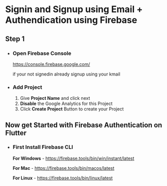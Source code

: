 # Signin and Signup using Email + Authendication using Firebase 

## Step 1
  - ### Open Firebase Console

      https://console.firebase.google.com/
    
    if your not signedin already signup using your kmail

  - ### Add Project
    
      1) Give **Project Name** and click next
      2) **Disable** the Google Analytics for this Project
      3) Click **Create Project** Button to create your Project

## Now get Started with Firebase Authentication on Flutter

  - ###  First Install Firebase CLI
  
    **For Windows** - https://firebase.tools/bin/win/instant/latest
  
    **For Mac** - https://firebase.tools/bin/macos/latest
  
    **For Linux** - https://firebase.tools/bin/linux/latest

  ##  
  
  




    

